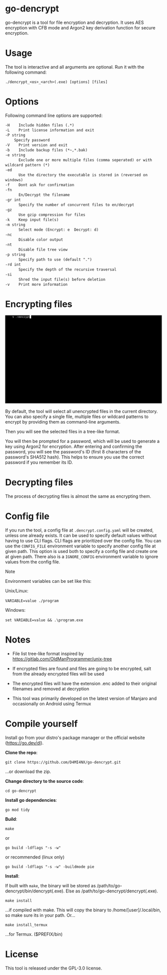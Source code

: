 # go-dencrypt

go-dencrypt is a tool for file encryption and decryption. It uses AES encryption with CFB mode and Argon2 key derivation function for secure encryption.



# Usage

The tool is interactive and all arguments are optional. Run it with the following command:

```shell
./dencrypt_<os>_<arch>(.exe) [options] [files]
```

# 

# Options

Following command line options are supported:

    -H    Include hidden files (.*)
    -L    Print license information and exit
    -P string
        Specify password
    -V    Print version and exit
    -b    Include backup files (*~,*.bak)
    -e string
          Exclude one or more multiple files (comma seperated) or with wildcard pattern (*)
    -ed
          Use the directory the executable is stored in (reversed on windows)
    -f    Dont ask for confirmation
    -fn
          En/Decrypt the filename
    -gr int
          Specify the number of concurrent files to en/decrypt
    -gz
          Use gzip compression for files
    -k    Keep input file(s)
    -m string
          Select mode (Encrypt: e  Decrypt: d)
    -nc
          Disable color output
    -nt
          Disable file tree view
    -p string
          Specify path to use (default ".")
    -rd int
          Specify the depth of the recursive traversal
    -si
          Shred the input file(s) before deletion
    -v    Print more information



# Encrypting files

![](https://github.com/D4MI4NX/go-dencrypt/blob/main/dencrypt_demo_encrypt.GIF)

By default, the tool will select all unencrypted files in the current 
directory. You can also specify a single file, multiple files or wildcard patterns to 
encrypt by providing them as command-line arguments.

Then you will see the selected files in a tree-like format.

You will then be prompted for a password, which will be used to generate a key using Argon2 for encryption. After entering and confirming the password, you will see the password's ID (first 8 characters of the password's SHA512 hash). This helps to ensure you use the correct password if you remember its ID.



# Decrypting files

The process of decrypting files is almost the same as encrypting them.



# Config file

If you run the tool, a config file at `.dencrypt.config.yaml` will be created, unless one already exists.
It can be used to specify default values without having to use CLI flags. CLI flags are prioritized over the config file.
You can use the `CONFIG_FILE` environment variable to specify another config file at given path. This option is used both to specify a config file and create one at given path.
There also is a `IGNORE_CONFIG` environment variable to ignore values from the config file.

> [!NOTE]
> 
> Environment variables can be set like this:
> 
> Unix/Linux:
> 
> `VARIABLE=value ./program`
> 
> Windows:
> 
> `set VARIABLE=value && .\program.exe`



# Notes

- File list tree-like format inspired by https://gitlab.com/OldManProgrammer/unix-tree

- If encrypted files are found and files are going to be encrypted, salt from the already encrypted files will be used

- The encrypted files will have the extension .enc added to their original filenames and removed at decryption

- This tool was primarily developed on the latest version of Manjaro and occasionally on Android using Termux
  
  

# Compile yourself

Install go from your distro's package manager or the official website (https://go.dev/dl).

**Clone the repo**:

```shell
git clone https://github.com/D4MI4NX/go-dencrypt.git
```

...or download the zip.

**Change directory to the source code**:

```shell
cd go-dencrypt
```

**Install go dependencies**:

```shell
go mod tidy
```

**Build**:

```shell
make
```

  or

```shell
go build -ldflags "-s -w"
```

or recommended (linux only)

```shell
go build -ldflags "-s -w" -buildmode pie
```

**Install**:

If built with `make`, the binary will be stored as /path/to/go-dencrypt/bin/dencrypt(.exe). Else as /path/to/go-dencrypt/dencrypt(.exe).

    make install

  ...if compiled with make. This will copy the binary to /home/[user]/.local/bin, so make sure its in your path. Or...

    make install_termux

  ...for Termux. ($PREFIX/bin)



# License

This tool is released under the GPL-3.0 license.


